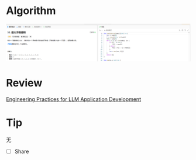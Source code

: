 # Algorithm

![算法](../../images/temp/ricardoyu-2024-03-31-lc.png "算法")

# Review

[Engineering Practices for LLM Application Development](https://martinfowler.com/articles/engineering-practices-llm.html)

# Tip

无

* [ ] Share

